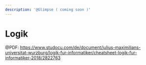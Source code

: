 ```yaml
---
description: '@Glimpse ( coming soon )'
---
```


# Logik

@PDF: https://www.studocu.com/de/document/julius-maximilians-universitat-wurzburg/logik-fur-informatiker/cheatsheet-logik-fur-informatiker-2018/2822763

